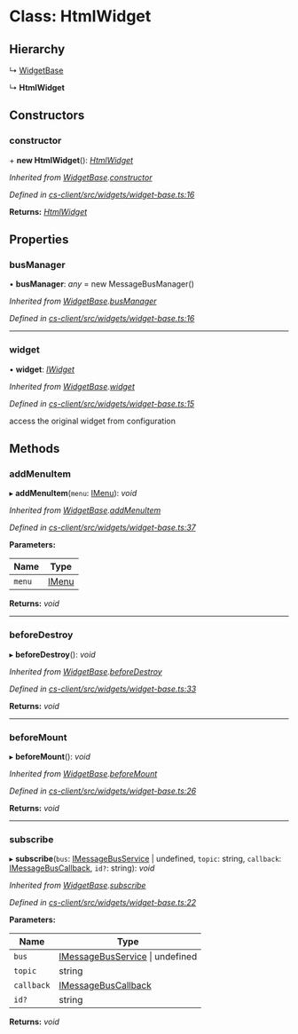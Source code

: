 # Class: HtmlWidget

## Hierarchy

  ↳ [WidgetBase](_cs_client_src_widgets_widget_base_.widgetbase.md)

  ↳ **HtmlWidget**

## Constructors

###  constructor

\+ **new HtmlWidget**(): *[HtmlWidget](_cs_client_src_widgets_html_widget_html_widget_.htmlwidget.md)*

*Inherited from [WidgetBase](_cs_client_src_widgets_widget_base_.widgetbase.md).[constructor](_cs_client_src_widgets_widget_base_.widgetbase.md#constructor)*

*Defined in [cs-client/src/widgets/widget-base.ts:16](https://github.com/RichardHovenkamp/csnext/blob/40018c3a/packages/cs-client/src/widgets/widget-base.ts#L16)*

**Returns:** *[HtmlWidget](_cs_client_src_widgets_html_widget_html_widget_.htmlwidget.md)*

## Properties

###  busManager

• **busManager**: *any* =  new MessageBusManager()

*Inherited from [WidgetBase](_cs_client_src_widgets_widget_base_.widgetbase.md).[busManager](_cs_client_src_widgets_widget_base_.widgetbase.md#busmanager)*

*Defined in [cs-client/src/widgets/widget-base.ts:16](https://github.com/RichardHovenkamp/csnext/blob/40018c3a/packages/cs-client/src/widgets/widget-base.ts#L16)*

___

###  widget

• **widget**: *[IWidget](../interfaces/_cs_core_src_widget_widget_.iwidget.md)*

*Inherited from [WidgetBase](_cs_client_src_widgets_widget_base_.widgetbase.md).[widget](_cs_client_src_widgets_widget_base_.widgetbase.md#widget)*

*Defined in [cs-client/src/widgets/widget-base.ts:15](https://github.com/RichardHovenkamp/csnext/blob/40018c3a/packages/cs-client/src/widgets/widget-base.ts#L15)*

access the original widget from configuration

## Methods

###  addMenuItem

▸ **addMenuItem**(`menu`: [IMenu](../interfaces/_cs_core_src_interactions_menu_.imenu.md)): *void*

*Inherited from [WidgetBase](_cs_client_src_widgets_widget_base_.widgetbase.md).[addMenuItem](_cs_client_src_widgets_widget_base_.widgetbase.md#addmenuitem)*

*Defined in [cs-client/src/widgets/widget-base.ts:37](https://github.com/RichardHovenkamp/csnext/blob/40018c3a/packages/cs-client/src/widgets/widget-base.ts#L37)*

**Parameters:**

Name | Type |
------ | ------ |
`menu` | [IMenu](../interfaces/_cs_core_src_interactions_menu_.imenu.md) |

**Returns:** *void*

___

###  beforeDestroy

▸ **beforeDestroy**(): *void*

*Inherited from [WidgetBase](_cs_client_src_widgets_widget_base_.widgetbase.md).[beforeDestroy](_cs_client_src_widgets_widget_base_.widgetbase.md#beforedestroy)*

*Defined in [cs-client/src/widgets/widget-base.ts:33](https://github.com/RichardHovenkamp/csnext/blob/40018c3a/packages/cs-client/src/widgets/widget-base.ts#L33)*

**Returns:** *void*

___

###  beforeMount

▸ **beforeMount**(): *void*

*Inherited from [WidgetBase](_cs_client_src_widgets_widget_base_.widgetbase.md).[beforeMount](_cs_client_src_widgets_widget_base_.widgetbase.md#beforemount)*

*Defined in [cs-client/src/widgets/widget-base.ts:26](https://github.com/RichardHovenkamp/csnext/blob/40018c3a/packages/cs-client/src/widgets/widget-base.ts#L26)*

**Returns:** *void*

___

###  subscribe

▸ **subscribe**(`bus`: [IMessageBusService](../interfaces/_cs_core_src_utils_message_bus_message_bus_service_.imessagebusservice.md) | undefined, `topic`: string, `callback`: [IMessageBusCallback](../interfaces/_cs_core_src_utils_message_bus_message_bus_handle_.imessagebuscallback.md), `id?`: string): *void*

*Inherited from [WidgetBase](_cs_client_src_widgets_widget_base_.widgetbase.md).[subscribe](_cs_client_src_widgets_widget_base_.widgetbase.md#subscribe)*

*Defined in [cs-client/src/widgets/widget-base.ts:22](https://github.com/RichardHovenkamp/csnext/blob/40018c3a/packages/cs-client/src/widgets/widget-base.ts#L22)*

**Parameters:**

Name | Type |
------ | ------ |
`bus` | [IMessageBusService](../interfaces/_cs_core_src_utils_message_bus_message_bus_service_.imessagebusservice.md) &#124; undefined |
`topic` | string |
`callback` | [IMessageBusCallback](../interfaces/_cs_core_src_utils_message_bus_message_bus_handle_.imessagebuscallback.md) |
`id?` | string |

**Returns:** *void*
